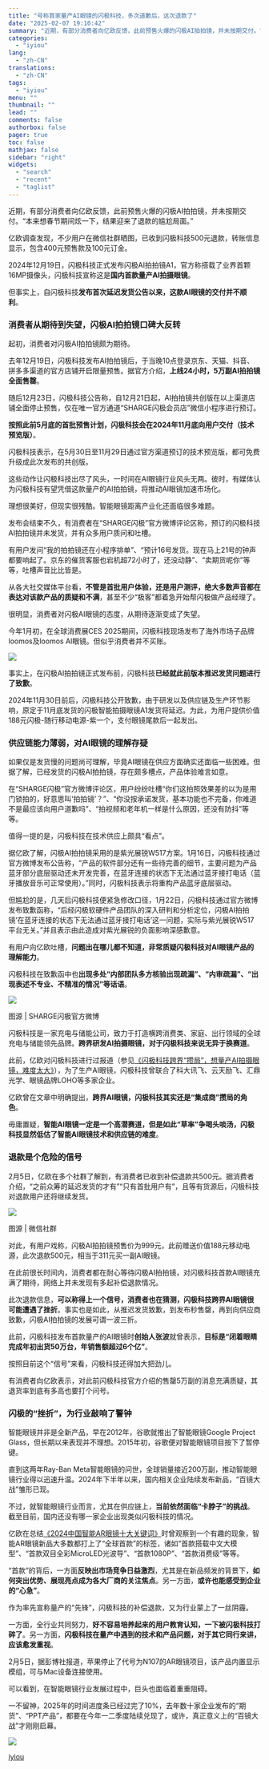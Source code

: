 ```yaml
---
title: "号称首家量产AI眼镜的闪极科技，多次道歉后，这次退款了"
date: "2025-02-07 19:10:42"
summary: "近期，有部分消费者向亿欧反馈，此前预售火爆的闪极AI拍拍镜，并未按期交付。“本来想春节期间炫一下，结..."
categories:
  - "iyiou"
lang:
  - "zh-CN"
translations:
  - "zh-CN"
tags:
  - "iyiou"
menu: ""
thumbnail: ""
lead: ""
comments: false
authorbox: false
pager: true
toc: false
mathjax: false
sidebar: "right"
widgets:
  - "search"
  - "recent"
  - "taglist"
---
```


近期，有部分消费者向亿欧反馈，此前预售火爆的闪极AI拍拍镜，并未按期交付。“本来想春节期间炫一下，结果迎来了退款的尴尬局面。”

亿欧调查发现，不少用户在微信社群晒图，已收到闪极科技500元退款，转账信息显示，包含400元预售款及100元订金。

2024年12月19日，闪极科技正式发布闪极AI拍拍镜A1，官方称搭载了业界首颗16MP摄像头，闪极科技宣称这是**国内首款量产AI拍摄眼镜**。

但事实上，自闪极科技**发布首次延迟发货公告以来，这款AI眼镜的交付并不顺利**。

### **消费者从期待到失望，闪极AI拍拍镜口碑大反转**

起初，消费者对闪极AI拍拍镜颇为期待。

去年12月19日，闪极科技发布AI拍拍镜后，于当晚10点登录京东、天猫、抖音、拼多多渠道的官方店铺开启限量预售。据官方介绍，**上线24小时，5万副AI拍拍镜全面售罄**。

随后12月23日，闪极科技公告称，自12月21日起，AI拍拍镜共创版在以上渠道店铺全面停止预售，仅在唯一官方通道“SHARGE闪极会员店”微信小程序进行预订。

**按照此前5月底的首批预售计划，闪极科技会在2024年11月底向用户交付（技术预览版）**。

闪极科技表示，在5月30日至11月29日通过官方渠道预订的技术预览版，都可免费升级成此次发布的共创版。

这些动作让闪极科技出尽了风头，一时间在AI眼镜行业风头无两。彼时，有媒体认为闪极科技有望凭借这款量产的AI拍拍镜，将推动AI眼镜加速市场化。

理想很美好，但现实很残酷。智能眼镜距离产业化还面临很多难题。

发布会结束不久，有消费者在“SHARGE闪极”官方微博评论区称，预订的闪极科技AI拍拍镜并未发货，并有众多用户质问和吐槽。

有用户发问“我的拍拍镜还在小程序排单”、“预计16号发货。现在马上21号的钟声都要响起了。京东的催货客服也宕机超72小时了，还没动静”、“卖期货呢你”等等，吐槽声音比比皆是。

从各大社交媒体平台看，**不管是首批用户体验，还是用户测评，绝大多数声音都在表达对该款产品的质疑和不满**，甚至不少“极客”都着急开始帮闪极做产品经理了。

很明显，消费者对闪极AI眼镜的态度，从期待逐渐变成了失望。

今年1月初，在全球消费展CES 2025期间，闪极科技现场发布了海外市场子品牌loomos及loomos AI眼镜。但似乎消费者并不买账。

![](https://diting-hetu.iyiou.com/async/weixin/GQ91dZ4HgaFeiSSG5qhm)

事实上，在闪极AI拍拍镜正式发布前，闪极科技**已经就此前版本推迟发货问题进行了致歉**。

2024年11月30日前后，闪极科技公开致歉，由于研发以及供应链及生产环节影响，原定于11月底发货的闪极智能拍摄眼镜A1发货将延迟。为此，为用户提供价值188元闪极-随行移动电源-紫一个，支付眼镜尾款后一起发出。

### **供应链能力薄弱，对AI眼镜的理解存疑**

如果仅是发货慢的问题尚可理解，毕竟AI眼镜在供应方面确实还面临一些困难。但据了解，已经发货的闪极AI拍拍镜，存在颇多槽点，产品体验难言如意。

在“SHARGE闪极”官方微博评论区，用户纷纷吐槽“你们这拍照效果差的以为是用门锁拍的，好意思叫‘拍拍镜’？”、“你没按承诺发货，基本功能也不完备，你难道不是最应该向用户道歉吗”、“拍视频和老年机一样是什么原因，还没有防抖”等等。

值得一提的是，闪极科技在技术供应上颇具“看点”。

据亿欧了解，闪极AI拍拍镜采用的是紫光展锐W517方案。1月16日，闪极科技通过官方微博发布公告称，“产品的软件部分还有一些待完善的细节，主要问题为产品蓝牙部分底层驱动还未开发完善，在蓝牙连接的状态下无法通过蓝牙接打电话（蓝牙播放音乐可正常使用）。”同时，闪极科技表示将重构产品蓝牙底层驱动。

但尴尬的是，几天后闪极科技便紧急修改口径，1月22日，闪极科技通过官方微博发布致歉函称，“后经闪极软硬件产品团队的深入研判和分析定位，闪极AI拍拍镜‘在蓝牙连接的状态下无法通过蓝牙接打电话’这一问题，实际与紫光展锐W517平台无关。”并且表示由此造成对紫光展锐的负面影响深感歉意。

有用户向亿欧吐槽，**问题出在哪儿都不知道，非常质疑闪极科技对AI眼镜产品的理解能力**。

闪极科技在致歉函中也**出现多处“内部团队多方核验出现疏漏”、“内审疏漏”、“出现表述不专业、不精准的情况”等话语**。

![](https://diting-hetu.iyiou.com/async/weixin/w3o6a0SypzR4WcAsSIQ1)

图源 | SHARGE闪极官方微博

闪极科技是一家充电与储能公司，致力于打造横跨消费类、家庭、出行领域的全球充电与储能领先品牌。**跨界研发AI拍摄眼镜，对于闪极科技来说无异于换赛道**。

此前，亿欧对闪极科技进行过报道（参见[《闪极科技跨界“攒局”，想量产AI拍摄眼镜，难度太大》](https://mp.weixin.qq.com/s?__biz=MzA5NTI1MDEyNA==&mid=2652719821&idx=2&sn=a5cf29e794c2d37fce093f5a094d6e48&scene=21#wechat_redirect)），为了生产AI眼镜，闪极科技曾联合了科大讯飞、云天励飞、汇鼎光学、眼镜品牌LOHO等多家企业。

亿欧曾在文章中明确提出，**跨界AI眼镜，闪极科技其实还是“集成商”攒局的角色**。

毋庸置疑，**智能AI眼镜一定是一个高潜赛道，但是如此“草率”争喝头啖汤，闪极科技显然低估了智能AI眼镜技术和供应链的难度**。

### **退款是个危险的信号**

2月5日，亿欧在多个社群了解到，有消费者已收到补偿退款共500元。据消费者介绍，“之前众筹的延迟发货的才有”“只有首批用户有”，且等有货源后，闪极科技对退款用户还将继续发货。

![](https://diting-hetu.iyiou.com/async/weixin/EHvKKH5w7CucCV8YWfyc)

图源 | 微信社群

对此，有用户戏称，闪极AI拍拍镜预售价为999元，此前赠送价值188元移动电源，此次退款500元，相当于311元买一副AI眼镜。

在此前很长时间内，消费者都在耐心等待闪极AI拍拍镜，对闪极科技首款AI眼镜充满了期待，网络上并未发现有多起补偿退款情况。

此次退款信息，**可以称得上一个信号，消费者也在猜测，闪极科技跨界AI眼镜很可能遭遇了挫折**。事实也是如此，从推迟发货致歉，到发布秒售罄，再到向供应商致歉，闪极AI拍拍镜的发展可谓一波三折。

此前，闪极科技发布首款量产的AI眼镜时**创始人张波**就曾表示，**目标是“闭着眼睛完成年初出货50万台，年销售额超过6个亿”**。

按照目前这个“信号”来看，闪极科技还得加大把劲儿。

有消费者向亿欧表示，对此前闪极科技官方介绍的售罄5万副的消息充满质疑，其退货率到底有多高也要打个问号。

### **闪极的“挫折”，为行业敲响了警钟**

智能眼镜并非是全新产品，早在2012年，谷歌就推出了智能眼镜Google Project Glass，但长期以来表现并不理想。2015年初，谷歌便对智能眼镜项目按下了暂停键。

直到这两年Ray-Ban Meta智能眼镜的问世，全球销量接近200万副，推动智能眼镜行业得以迅速升温。2024年下半年以来，国内相关企业陆续发布新品，“百镜大战”雏形已现。

不过，就智能眼镜行业而言，尤其在供应链上，**当前依然面临“卡脖子”的挑战**。截至目前，国内还没有哪一家企业出现类似闪极科技的情况。

亿欧在总结[《2024中国智能AR眼镜十大关键词》](https://mp.weixin.qq.com/s?__biz=MzA5NTI1MDEyNA==&mid=2652720262&idx=1&sn=2079e1dbf3ae0db25214adcfd37de875&scene=21#wechat_redirect)时曾观察到一个有趣的现象，智能AR眼镜新品大多数都打上了“全球首款”的标签，诸如“首款搭载中文大模型”、“首款双目全彩MicroLED光波导”、“首款1080P”、“首款消费级”等等。

“首款”的背后，一方面**反映出市场竞争日益激烈**，尤其是在新品频发的背景下，**如何突出优势、展现亮点成为各大厂商的关注焦点**。另一方面，**或许也能感受到企业的“心急”**。

作为率先宣称量产的“先锋”，闪极科技的补偿退款，又为行业蒙上了一丝阴霾。

一方面，全行业共同努力，**好不容易培养起来的用户教育认知，一下被闪极科技打碎了**。另一方面，**闪极科技在量产中遇到的技术和产品问题，对于其它同行来讲，应该愈发重视**。

2月5日，据彭博社报道，苹果停止了代号为N107的AR眼镜项目，该产品内置显示模组，可与Mac设备连接使用。

可以看到，在智能眼镜行业发展过程中，巨头也面临着重重阻碍。

一不留神，2025年的时间进度条已经过完了10%，去年数十家企业发布的“期货”、“PPT产品”，都要在今年一二季度陆续兑现了，或许，真正意义上的“百镜大战”才刚刚启幕。

![](https://diting-hetu.iyiou.com/9z913HVT8SOhvFGqs3WN.png)

[iyiou](https://www.iyiou.com/analysis/202502071089716)
